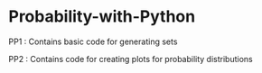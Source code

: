 # Probability-with-Python

PP1 : Contains basic code for generating sets

PP2 : Contains code for creating plots for probability distributions
